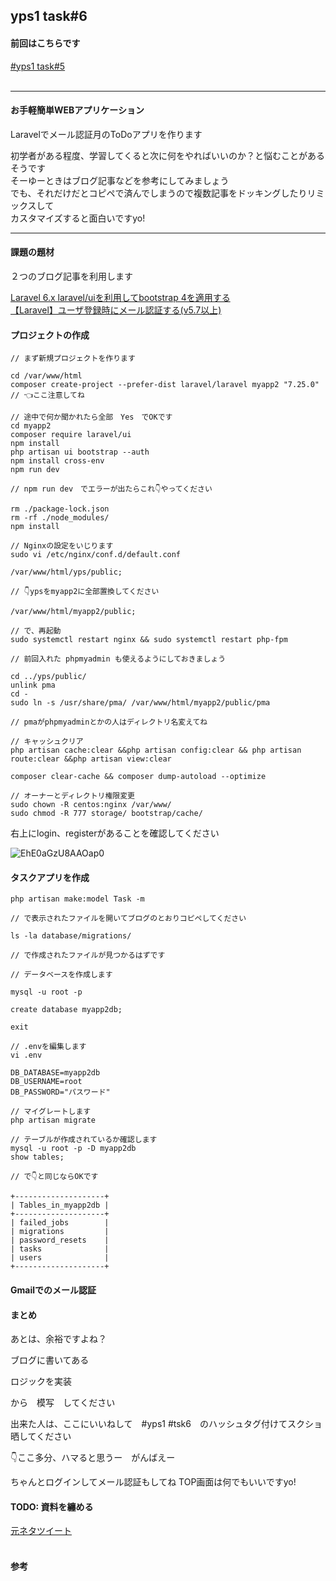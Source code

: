 ## yps1 task#6

#### 前回はこちらです
[#yps1 task#5](https://github.com/yotaro-ok/yps/blob/master/task_5.md)
<br>
<br>

***

#### お手軽簡単WEBアプリケーション

Laravelでメール認証月のToDoアプリを作ります

初学者がある程度、学習してくると次に何をやればいいのか？と悩むことがあるそうです
<br>
そーゆーときはブログ記事などを参考にしてみましょう
<br>
でも、それだけだとコピペで済んでしまうので複数記事をドッキングしたりリミックスして
<br>
カスタマイズすると面白いですyo!

***

#### 課題の題材

２つのブログ記事を利用します

[Laravel 6.x laravel/uiを利用してbootstrap 4を適用する](https://blog.hrendoh.com/laravel-6-setup-bootstrap4-with-laravel-ui/)
<br>
[【Laravel】ユーザ登録時にメール認証する(v5.7以上)](https://qiita.com/nekyo/items/03e50b4d0dd6f09287d6)

#### プロジェクトの作成

```
// まず新規プロジェクトを作ります

cd /var/www/html
composer create-project --prefer-dist laravel/laravel myapp2 "7.25.0" // 👈ここ注意してね
```
```
// 途中で何か聞かれたら全部　Yes　でOKです
cd myapp2
composer require laravel/ui
npm install
php artisan ui bootstrap --auth
npm install cross-env
npm run dev
```
```
// npm run dev　でエラーが出たらこれ👇やってください

rm ./package-lock.json
rm -rf ./node_modules/
npm install
```
```
// Nginxの設定をいじります
sudo vi /etc/nginx/conf.d/default.conf

/var/www/html/yps/public;

// 👇ypsをmyapp2に全部置換してください

/var/www/html/myapp2/public;

// で、再起動
sudo systemctl restart nginx && sudo systemctl restart php-fpm
```
```
// 前回入れた phpmyadmin も使えるようにしておきましょう

cd ../yps/public/
unlink pma
cd -
sudo ln -s /usr/share/pma/ /var/www/html/myapp2/public/pma

// pmaがphpmyadminとかの人はディレクトリ名変えてね
```
```
// キャッシュクリア
php artisan cache:clear &&php artisan config:clear && php artisan route:clear &&php artisan view:clear

composer clear-cache && composer dump-autoload --optimize

// オーナーとディレクトリ権限変更
sudo chown -R centos:nginx /var/www/
sudo chmod -R 777 storage/ bootstrap/cache/
```

右上にlogin、registerがあることを確認してください

![EhE0aGzU8AAOap0](https://user-images.githubusercontent.com/63440984/93662154-d2fd2580-fa98-11ea-9077-95cfe39b0018.jpeg)


#### タスクアプリを作成

```
php artisan make:model Task -m

// で表示されたファイルを開いてブログのとおりコピペしてください

ls -la database/migrations/

// で作成されたファイルが見つかるはずです
```
```
// データベースを作成します

mysql -u root -p

create database myapp2db;

exit
```
```
// .envを編集します
vi .env

DB_DATABASE=myapp2db                                                                                
DB_USERNAME=root
DB_PASSWORD="パスワード"
```
```
// マイグレートします
php artisan migrate

// テーブルが作成されているか確認します
mysql -u root -p -D myapp2db
show tables;

// で👇と同じならOKです

+--------------------+
| Tables_in_myapp2db |
+--------------------+
| failed_jobs        |
| migrations         |
| password_resets    |
| tasks              |
| users              |
+--------------------+
```

#### Gmailでのメール認証


#### まとめ

あとは、余裕ですよね？

ブログに書いてある

ロジックを実装

から　模写　してください

出来た人は、ここにいいねして　#yps1 #tsk6　のハッシュタグ付けてスクショ晒してください 

👇ここ多分、ハマると思うー　がんばえー

ちゃんとログインしてメール認証もしてね
TOP画面は何でもいいですyo!

#### TODO: 資料を纏める

[元ネタツイート](https://twitter.com/yotaro__ok/status/1301869326383812608)
<br>
<br>
#### 参考
